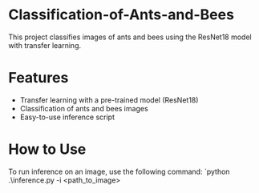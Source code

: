 # Classification-of-Ants-and-Bees
This project classifies images of ants and bees using the ResNet18 model with transfer learning.
# Features
- Transfer learning with a pre-trained model (ResNet18)
- Classification of ants and bees images
- Easy-to-use inference script
# How to Use 
To run inference on an image, use the following command:
`python .\inference.py -i <path_to_image>
